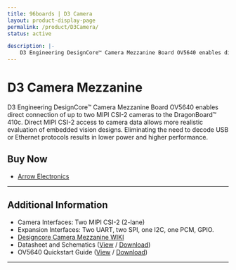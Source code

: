 ```yaml
---
title: 96boards | D3 Camera
layout: product-display-page
permalink: /product/D3Camera/
status: active

description: |-
    D3 Engineering DesignCore™ Camera Mezzanine Board OV5640 enables direct connection of up to two MIPI CSI-2 cameras to the DragonBoard™ 410c.  Direct MIPI CSI-2 access to camera data allows more realistic evaluation of embedded vision designs. Eliminating the need to decode USB or Ethernet protocols results in lower power and higher performance.
---
```

# D3 Camera Mezzanine

D3 Engineering DesignCore™ Camera Mezzanine Board OV5640 enables direct connection of up to two MIPI CSI-2 cameras to the DragonBoard™ 410c.  Direct MIPI CSI-2 access to camera data allows more realistic evaluation of embedded vision designs. Eliminating the need to decode USB or Ethernet protocols results in lower power and higher performance.

## Buy Now

- [Arrow Electronics](https://www.arrow.com/en/products/d3cameramezzov5640/d3-engineering)

***

## Additional Information

- Camera Interfaces: Two MIPI CSI-2 (2-lane)
- Expansion Interfaces: Two UART, two SPI, one I2C, one PCM, GPIO.
- [Designcore Camera Mezzanine WIKI](https://github.com/D3Engineering/410c_camera_support/wiki)
- Datasheet and Schematics ([View](https://github.com/96boards/website/blob/master/96boards.org/Products/Mezzanine/D3Camera/Files/D3Eng_DesignCore_CamMezzBoard_DataSheet.pdf) / [Download](https://github.com/96boards/website/raw/master/96boards.org/Products/Mezzanine/D3Camera/Files/D3Eng_DesignCore_CamMezzBoard_DataSheet.pdf))
- OV5640 Quickstart Guide ([View](https://github.com/96boards/website/blob/master/96boards.org/Products/Mezzanine/D3Camera/Files/D3Eng_DesignCore_CamMezzBoard_OV5640_QuickStart_Guide_v1.pdf) / [Download](https://github.com/96boards/website/raw/master/96boards.org/Products/Mezzanine/D3Camera/Files/D3Eng_DesignCore_CamMezzBoard_OV5640_QuickStart_Guide_v1.pdf))

***
